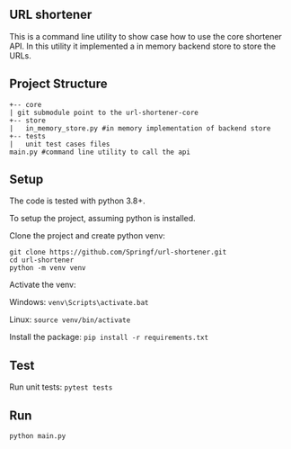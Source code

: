 ## URL shortener
This is a command line utility to show case how to use the core shortener API.
In this utility it implemented a in memory backend store to store the URLs.

## Project Structure
```
+-- core
| git submodule point to the url-shortener-core
+-- store
|   in_memory_store.py #in memory implementation of backend store
+-- tests
|   unit test cases files
main.py #command line utility to call the api
```

## Setup
The code is tested with python 3.8+.

To setup the project, assuming python is installed.

Clone the project and create python venv:
```
git clone https://github.com/Springf/url-shortener.git
cd url-shortener
python -m venv venv
```
Activate the venv:

Windows: `venv\Scripts\activate.bat`

Linux: `source venv/bin/activate`

Install the package: `pip install -r requirements.txt`

## Test

Run unit tests: `pytest tests`

## Run
`python main.py`
